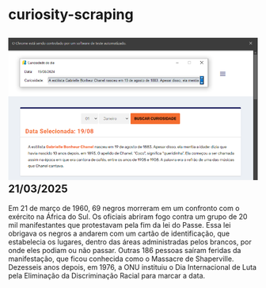 # curiosity-scraping
![Budget](./execucao.png)
21/03/2025
-
Em 21 de março de 1960, 69 negros morreram em um confronto com o exército na África do Sul. Os oficiais abriram fogo contra um grupo de 20 mil manifestantes que protestavam pela fim da lei do Passe. Essa lei obrigava os negros a andarem com um cartão de identificação, que estabelecia os lugares, dentro das áreas administradas pelos brancos, por onde eles podiam ou não passar. Outras 186 pessoas saíram feridas da manifestação, que ficou conhecida como o Massacre de Shaperville. Dezesseis anos depois, em 1976, a ONU instituiu o Dia Internacional de Luta pela Eliminação da Discriminação Racial para marcar a data.
